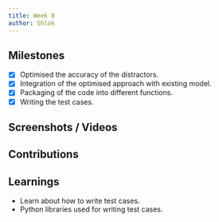 ```yaml
---
title: Week 8
author: Shlok
---
```


## Milestones
- [x] Optimised the accuracy of the distractors.
- [x] Integration of the optimised approach with existing model.
- [x] Packaging of the code into different functions.
- [x] Writing the test cases.

## Screenshots / Videos 

## Contributions

## Learnings
- Learn about how to write test cases.
- Python libraries used for writing test cases.